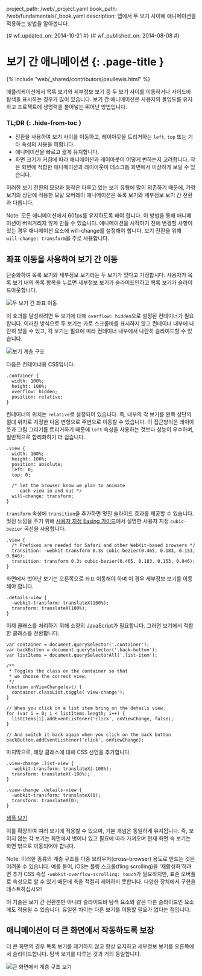 project_path: /web/_project.yaml
book_path: /web/fundamentals/_book.yaml
description: 앱에서 두 보기 사이에 애니메이션을 적용하는 방법을 알아봅니다.

{# wf_updated_on: 2014-10-21 #}
{# wf_published_on: 2014-08-08 #}

# 보기 간 애니메이션 {: .page-title }

{% include "web/_shared/contributors/paullewis.html" %}


애플리케이션에서 목록 보기와 세부정보 보기 등 두 보기 사이를 이동하거나 사이드바 탐색을 표시하는 경우가 많이 있습니다. 보기 간 애니메이션은 사용자의 몰입도를 유지하고 프로젝트에 생명력을 불어넣는 뛰어난 방법입니다.

### TL;DR {: .hide-from-toc }
- 전환을 사용하여 보기 사이를 이동하고, 레이아웃을 트리거하는 <code>left</code>, <code>top</code> 또는 기타 속성의 사용을 피합니다.
- 애니메이션을 빠르고 짧게 유지합니다.
- 화면 크기가 커짐에 따라 애니메이션과 레이아웃이 어떻게 변하는지 고려합니다. 작은 화면에 적합한 애니메이션과 레이아웃이 데스크톱 화면에서 이상하게 보일 수 있습니다.


이러한 보기 전환의 모양과 동작은 다루고 있는 보기 유형에 많이 의존하기 때문에, 가령 보기의 상단에 적용한 모달 오버레이 애니메이션은 목록 보기와 세부정보 보기 간 전환과 다릅니다.

Note: 모든 애니메이션에서 60fps를 유지하도록 해야 합니다. 이 방법을 통해 애니메이션이 버벅거리지 않게 만들 수 있습니다. 애니메이션을 시작하기 전에 변경할 사항이 있는 경우 애니메이션 요소에 will-change를 설정해야 합니다. 보기 전환을 위해 <code>will-change: transform</code>을 주로 사용합니다.

##  좌표 이동을 사용하여 보기 간 이동

단순화하여 목록 보기와 세부정보 보기라는 두 보기가 있다고 가정합시다. 사용자가 목록 보기 내의 목록 항목을 누르면 세부정보 보기가 슬라이드인하고 목록 보기가 슬라이드아웃합니다.

<img src="images/view-translate.gif" alt="두 보기 간 좌표 이동" />

이 효과를 달성하려면 두 보기에 대해 `overflow: hidden`으로 설정된 컨테이너가 필요합니다. 이러한 방식으로 두 보기는 가로 스크롤바를 표시하지 않고 컨테이너 내부에 나란히 있을 수 있고, 각 보기는 필요에 따라 컨테이너 내부에서 나란히 슬라이드할 수 있습니다.

<img src="images/container-two-views.svg" alt="보기 계층 구조" />

다음은 컨테이너용 CSS입니다.


    .container {
      width: 100%;
      height: 100%;
      overflow: hidden;
      position: relative;
    }
    

컨테이너의 위치는 `relative`로 설정되어 있습니다. 즉, 내부의 각 보기를 왼쪽 상단의 절대 위치로 지정한 다음 변형으로 주변으로 이동할 수 있습니다. 이 접근방식은 레이아웃과 그림 그리기를 트리거하기 때문에 `left` 속성을 사용하는 것보다 성능이 우수하며, 일반적으로 합리화하기 더 쉽습니다.


    .view {
      width: 100%;
      height: 100%;
      position: absolute;
      left: 0;
      top: 0;
    
      /* let the browser know we plan to animate
         each view in and out */
      will-change: transform;
    }
    

`transform` 속성에 `transition`을 추가하면 멋진 슬라이드 효과를 제공할 수 있습니다. 멋진 느낌을 주기 위해 [사용자 지정 Easing 가이드](custom-easing.html)에서 설명한 사용자 지정 `cubic-bezier` 곡선을 사용합니다.


    .view {
      /* Prefixes are needed for Safari and other WebKit-based browsers */
      transition: -webkit-transform 0.3s cubic-bezier(0.465, 0.183, 0.153, 0.946);
      transition: transform 0.3s cubic-bezier(0.465, 0.183, 0.153, 0.946);
    }
    

화면에서 벗어난 보기는 오른쪽으로 좌표 이동해야 하며 이 경우 세부정보 보기를 이동해야 합니다.


    .details-view {
      -webkit-transform: translateX(100%);
      transform: translateX(100%);
    }
    

이제 클래스를 처리하기 위해 소량의 JavaScript가 필요합니다. 그러면 보기에서 적합한 클래스를 전환합니다.


    var container = document.querySelector('.container');
    var backButton = document.querySelector('.back-button');
    var listItems = document.querySelectorAll('.list-item');
    
    /**
     * Toggles the class on the container so that
     * we choose the correct view.
     */
    function onViewChange(evt) {
      container.classList.toggle('view-change');
    }
    
    // When you click on a list item bring on the details view.
    for (var i = 0; i < listItems.length; i++) {
      listItems[i].addEventListener('click', onViewChange, false);
    }
    
    // And switch it back again when you click on the back button
    backButton.addEventListener('click', onViewChange);
    

마지막으로, 해당 클래스에 대해 CSS 선언을 추가합니다.


    .view-change .list-view {
      -webkit-transform: translateX(-100%);
      transform: translateX(-100%);
    }
    
    .view-change .details-view {
      -webkit-transform: translateX(0);
      transform: translateX(0);
    }
    

<a href="https://googlesamples.github.io/web-fundamentals/samples/../fundamentals/design-and-ui/animations/inter-view-animation.html">샘플 보기</a>

이를 확장하여 여러 보기에 적용할 수 있으며, 기본 개념은 동일하게 유지됩니다. 즉, 보이지 않는 각 보기는 화면에서 벗어나 있고 필요에 따라 가져오며 현재 화면 속 보기는 화면 밖으로 이동되어야 합니다.

Note: 이러한 종류의 계층 구조를 다중 브라우저(cross-browser) 용도로 만드는 것은 어려울 수 있습니다. 예를 들어, iOS는 플링 스크롤(fling scrolling)을 '재활성화'하려면 추가 CSS 속성 <code>-webkit-overflow-scrolling: touch</code>가 필요하지만, 표준 오버플로 속성으로 할 수 있기 때문에 축을 적절히 제어하지 못합니다. 다양한 장치에서 구현을 테스트하십시오!

이 기술은 보기 간 전환뿐만 아니라 슬라이드바 탐색 요소와 같은 다른 슬라이드인 요소에도 적용될 수 있습니다. 유일한 차이는 다른 보기를 이동할 필요가 없다는 점입니다.

## 애니메이션이 더 큰 화면에서 작동하도록 보장

더 큰 화면의 경우 목록 보기를 제거하지 않고 항상 유지하고 세부정보 보기를 오른쪽에서 슬라이드합니다. 탐색 보기를 다루는 것과 거의 동일합니다.

<img src="images/container-two-views-ls.svg" alt="큰 화면에서 계층 구조 보기" />


